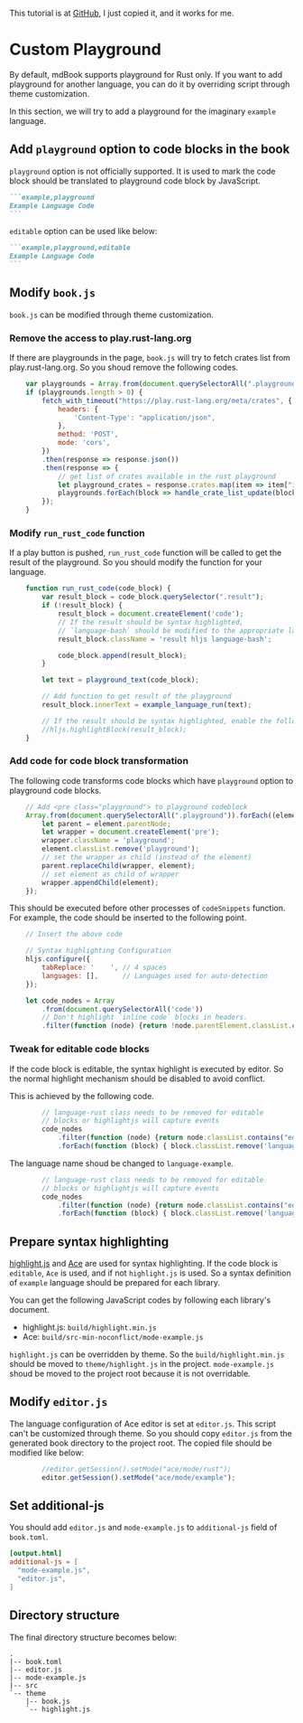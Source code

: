 This tutorial is at [GitHub](https://github.com/rust-lang/mdBook/pull/2286), I just copied it, and it works for me.

# Custom Playground

By default, mdBook supports playground for Rust only.
If you want to add playground for another language,
you can do it by overriding script through theme customization.

In this section, we will try to add a playground for the imaginary `example` language.

## Add `playground` option to code blocks in the book

`playground` option is not officially supported.
It is used to mark the code block should be translated to playground code block by JavaScript.

````markdown
```example,playground
Example Language Code
```
````

`editable` option can be used like below:

````markdown
```example,playground,editable
Example Language Code
```
````

## Modify `book.js`

`book.js` can be modified through theme customization.

### Remove the access to play.rust-lang.org

If there are playgrounds in the page, `book.js` will try to fetch crates list from play.rust-lang.org.
So you shoud remove the following codes.

```javascript
    var playgrounds = Array.from(document.querySelectorAll(".playground"));
    if (playgrounds.length > 0) {
        fetch_with_timeout("https://play.rust-lang.org/meta/crates", {
            headers: {
                'Content-Type': "application/json",
            },
            method: 'POST',
            mode: 'cors',
        })
        .then(response => response.json())
        .then(response => {
            // get list of crates available in the rust playground
            let playground_crates = response.crates.map(item => item["id"]);
            playgrounds.forEach(block => handle_crate_list_update(block, playground_crates));
        });
    }
```

### Modify `run_rust_code` function

If a play button is pushed, `run_rust_code` function will be called to get the result of the playground.
So you should modify the function for your language.

```javascript
    function run_rust_code(code_block) {
        var result_block = code_block.querySelector(".result");
        if (!result_block) {
            result_block = document.createElement('code');
            // If the result should be syntax highlighted,
            // `language-bash` should be modified to the appropriate language.
            result_block.className = 'result hljs language-bash';

            code_block.append(result_block);
        }

        let text = playground_text(code_block);

        // Add function to get result of the playground
        result_block.innerText = example_language_run(text);

        // If the result should be syntax highlighted, enable the following code.
        //hljs.highlightBlock(result_block);
    }
```

### Add code for code block transformation

The following code transforms code blocks which have `playground` option to playground code blocks.

```javascript
    // Add <pre class="playground"> to playground codeblock
    Array.from(document.querySelectorAll(".playground")).forEach((element) => {
        let parent = element.parentNode;
        let wrapper = document.createElement('pre');
        wrapper.className = 'playground';
        element.classList.remove('playground');
        // set the wrapper as child (instead of the element)
        parent.replaceChild(wrapper, element);
        // set element as child of wrapper
        wrapper.appendChild(element);
    });
```

This should be executed before other processes of `codeSnippets` function.
For example, the code should be inserted to the following point.

```javascript
    // Insert the above code

    // Syntax highlighting Configuration
    hljs.configure({
        tabReplace: '    ', // 4 spaces
        languages: [],      // Languages used for auto-detection
    });

    let code_nodes = Array
        .from(document.querySelectorAll('code'))
        // Don't highlight `inline code` blocks in headers.
        .filter(function (node) {return !node.parentElement.classList.contains("header"); });
```

### Tweak for editable code blocks

If the code block is editable, the syntax highlight is executed by editor.
So the normal highlight mechanism should be disabled to avoid conflict.

This is achieved by the following code.

```javascript
        // language-rust class needs to be removed for editable
        // blocks or highlightjs will capture events
        code_nodes
            .filter(function (node) {return node.classList.contains("editable"); })
            .forEach(function (block) { block.classList.remove('language-rust'); });
```

The language name shoud be changed to `language-example`.

```javascript
        // language-rust class needs to be removed for editable
        // blocks or highlightjs will capture events
        code_nodes
            .filter(function (node) {return node.classList.contains("editable"); })
            .forEach(function (block) { block.classList.remove('language-example'); });
```

## Prepare syntax highlighting

[highlight.js](https://highlightjs.org) and [Ace](https://ace.c9.io) are used for syntax highlighting.
If the code block is `editable`, `Ace` is used, and if not `highlight.js` is used.
So a syntax definition of `example` language should be prepared for each library.

You can get the following JavaScript codes by following each library's document.

* highlight.js: `build/highlight.min.js`
* Ace: `build/src-min-noconflict/mode-example.js`

`highlight.js` can be overridden by theme.
So the `build/highlight.min.js` should be moved to `theme/highlight.js` in the project.
`mode-example.js` shoud be moved to the project root because it is not overridable.

## Modify `editor.js`

The language configuration of Ace editor is set at `editor.js`.
This script can't be customized through theme.
So you should copy `editor.js` from the generated book directory to the project root.
The copied file should be modified like below:

```javascript
        //editor.getSession().setMode("ace/mode/rust");
        editor.getSession().setMode("ace/mode/example");
```

## Set additional-js

You should add `editor.js` and `mode-example.js` to `additional-js` field of `book.toml`.

```toml
[output.html]
additional-js = [
  "mode-example.js",
  "editor.js",
]
```

## Directory structure

The final directory structure becomes below:

```
.
|-- book.toml
|-- editor.js
|-- mode-example.js
|-- src
`-- theme
    |-- book.js
    `-- highlight.js
```